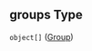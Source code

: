 ## groups Type

`object[]` ([Group](config-properties-map-infos-map-info-properties-filter-properties-groups-group.md))
